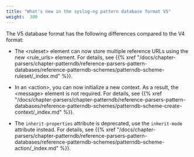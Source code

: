 ```yaml
---
title: "What's new in the syslog-ng pattern database format V5"
weight:  300
---
```

<!-- DISCLAIMER: This file is based on the syslog-ng Open Source Edition documentation https://github.com/balabit/syslog-ng-ose-guides/commit/2f4a52ee61d1ea9ad27cb4f3168b95408fddfdf2 and is used under the terms of The syslog-ng Open Source Edition Documentation License. The file has been modified by Axoflow. -->

The V5 database format has the following differences compared to the V4 format:

  - The \<ruleset\> element can now store multiple reference URLs using the new \<rule_urls\> element. For details, see {{% xref "/docs/chapter-parsers/chapter-patterndb/reference-parsers-pattern-databases/reference-patterndb-schemes/patterndb-scheme-ruleset/_index.md" %}}.

  - In an \<action\>, you can now initialize a new context. As a result, the \<message\> element is not required. For details, see {{% xref "/docs/chapter-parsers/chapter-patterndb/reference-parsers-pattern-databases/reference-patterndb-schemes/patterndb-scheme-create-context/_index.md" %}}.

  - The `inherit-properties` attribute is deprecated, use the `inherit-mode` attribute instead. For details, see {{% xref "/docs/chapter-parsers/chapter-patterndb/reference-parsers-pattern-databases/reference-patterndb-schemes/patterndb-scheme-action/_index.md" %}}.
